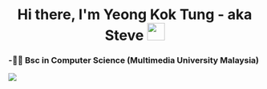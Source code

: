 <h1 align="center"> Hi there, I'm Yeong Kok Tung - aka Steve <img src="https://raw.githubusercontent.com/MartinHeinz/MartinHeinz/master/wave.gif" width="35" height="35"/> </h1>

### -:man_student: Bsc in Computer Science (Multimedia University Malaysia)


![](https://cdn.discordapp.com/attachments/722197083938881618/880655500352569385/background.png)
